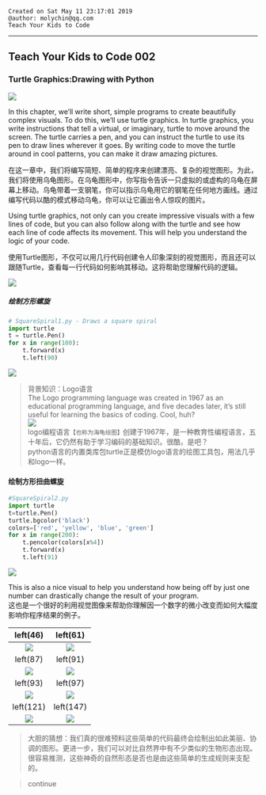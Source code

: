 ```
Created on Sat May 11 23:17:01 2019  
@author: molychin@qq.com  
Teach Your Kids to Code  
```  

---  
## **Teach Your Kids to Code 002**
### Turtle Graphics:Drawing with Python

![](res/2019-5-12-21-59-14.png)

In this chapter, we’ll write short, simple programs to create beautifully complex visuals. To do this, we’ll use turtle graphics. In turtle graphics, you write instructions that tell a virtual, or imaginary, turtle to move around the screen. The turtle carries a pen, and you can instruct the turtle to use its pen to draw lines wherever it goes. By writing code to move the turtle around in cool patterns, you can make it draw amazing pictures.

在这一章中，我们将编写简短、简单的程序来创建漂亮、复杂的视觉图形。为此，我们将使用乌龟图形。在乌龟图形中，你写指令告诉一只虚拟的或虚构的乌龟在屏幕上移动。乌龟带着一支钢笔，你可以指示乌龟用它的钢笔在任何地方画线。通过编写代码以酷的模式移动乌龟，你可以让它画出令人惊叹的图片。

Using turtle graphics, not only can you create impressive visuals with a few lines of code, but you can also follow along with the turtle and see how each line of code affects its movement. This will help you understand the logic of your code.

使用Turtle图形，不仅可以用几行代码创建令人印象深刻的视觉图形，而且还可以跟随Turtle，查看每一行代码如何影响其移动。这将帮助您理解代码的逻辑。  

![](res/2019-5-12-22-18-52.png)  

##### 绘制方形螺旋
```python
# SquareSpiral1.py - Draws a square spiral
import turtle
t = turtle.Pen()
for x in range(100):
    t.forward(x)
    t.left(90)
```
![](res/2019-5-12-22-10-20.png)

>背景知识：Logo语言  
The Logo programming language was created in 1967 as an educational programming language, and five decades later, it’s still useful for learning the basics of coding. Cool, huh?  
![](res/2019-5-12-22-16-45.png)  
logo编程语言`【也称为海龟绘图】`创建于1967年，是一种教育性编程语言，五十年后，它仍然有助于学习编码的基础知识。很酷，是吧？  
python语言的内置类库包turtle正是模仿logo语言的绘图工具包，用法几乎和logo一样。

#### 绘制方形扭曲螺旋
```python
#SquareSpiral2.py
import turtle
t=turtle.Pen()
turtle.bgcolor('black')
colors=['red', 'yellow', 'blue', 'green']
for x in range(200):
    t.pencolor(colors[x%4])
    t.forward(x)
    t.left(91)
```
![](res/2019-5-12-22-59-00.png)

This is also a nice visual to help you understand how being off by just one number can drastically change the result of your program.  
这也是一个很好的利用视觉图像来帮助你理解因一个数字的微小改变而如何大幅度影响你程序结果的例子。

|left(46)|left(61)|
|:---:|:---:|
|![](res/2019-5-12-23-47-08.png)|![](res/2019-5-12-23-48-36.png)|
|left(87)|left(91)|
|![](res/2019-5-12-23-23-06.png)|![](res/2019-5-12-22-59-00.png)|
|left(93)|left(97)|
|![](res/2019-5-12-23-16-57.png)|![](res/2019-5-12-23-19-59.png)|
|left(121)|left(147)|
|![](res/2019-5-12-23-50-36.png)|![](res/2019-5-12-23-58-37.png)|

>大胆的猜想：我们真的很难预料这些简单的代码最终会绘制出如此美丽、协调的图形。更进一步，我们可以对比自然界中有不少类似的生物形态出现。很容易推测，这些神奇的自然形态是否也是由这些简单的生成规则来支配的。













>continue
